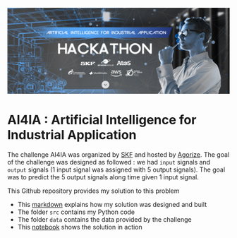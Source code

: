 ![header](res/header.png)



# AI4IA : Artificial Intelligence for Industrial Application

The challenge AI4IA was organized by [SKF](https://www.skf.com/fr) and hosted by [Agorize](https://www.agorize.com/fr/challenges/ai4ia?lang=fr). The goal of the challenge was designed as followed : we had `input` signals and `output` signals (1 input signal was assigned with 5 output signals). The goal was to predict the 5 output signals along time given 1 input signal.

This Github repository provides my solution to this problem

* This [markdown](explanation.md) explains how my solution was designed and built
* The folder `src` contains my Python code
* The folder `data` contains the data provided by the challenge
* This [notebook](notebook/notebook.ipynb) shows the solution in action

